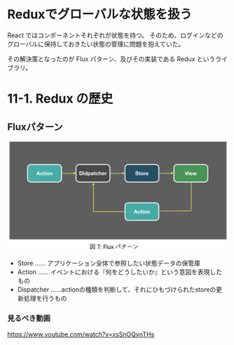 # Reduxでグローバルな状態を扱う

React ではコンポーネントそれぞれが状態を持つ。
そのため、ログインなどのグローバルに保持しておきたい状態の管理に問題を抱えていた。

その解決策となったのが Flux パターン、及びその実装である Redux というライブラリ。


# 11-1. Redux の歴史

## Fluxパターン

![flux-pattern](../../images/8639fd865b61ac1ce2f1741e040d5daef508367291f71c61e7e86bbd4b2f64f2.png)

- Store ...... アプリケーション全体で参照したい状態データの保管庫
- Action ...... イベントにおける『何をどうしたいか』という意図を表現したもの
- Dispatcher ......actionの種類を判断して、それにひもづけられたstoreの更新処理を行うもの

### 見るべき動画

https://www.youtube.com/watch?v=xsSnOQynTHs

#
